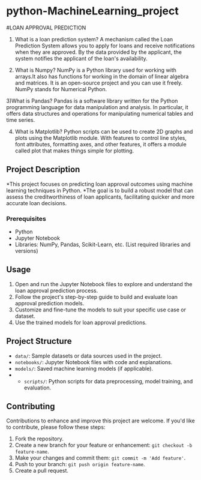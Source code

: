# python-MachineLearning_project
#LOAN APPROVAL PREDICTION
1) What is a loan prediction system?
A mechanism called the Loan Prediction System allows you to apply for loans and receive notifications when they are approved. By the data provided by the applicant, the system notifies the applicant of the loan's availability.

2) What is Numpy?
NumPy is a Python library used for working with arrays.It also has functions for working in the domain of linear algebra and matrices. It is an open-source project and you can use it freely. NumPy stands for Numerical Python.

3)What is Pandas?
 Pandas is a software library written for the Python programming language for data manipulation and analysis. In particular, it offers data structures and operations for manipulating numerical tables and time series.

4) What is Matplotlib?
Python scripts can be used to create 2D graphs and plots using the Matplotlib module. With features to control line styles, font attributes, formatting axes, and other features, it offers a module called plot that makes things simple for plotting.


## Project Description

*This project focuses on predicting loan approval outcomes using machine learning techniques in Python.
*The goal is to build a robust model that can assess the creditworthiness of loan applicants, facilitating quicker and more accurate loan decisions.

### Prerequisites

- Python
- Jupyter Notebook 
- Libraries: NumPy, Pandas, Scikit-Learn, etc. (List required libraries and versions)

## Usage

1. Open and run the Jupyter Notebook files to explore and understand the loan approval prediction process.
2. Follow the project's step-by-step guide to build and evaluate loan approval prediction models.
3. Customize and fine-tune the models to suit your specific use case or dataset.
4. Use the trained models for loan approval predictions.

## Project Structure

- `data/`: Sample datasets or data sources used in the project.
- `notebooks/`: Jupyter Notebook files with code and explanations.
- `models/`: Saved machine learning models (if applicable).
- - `scripts/`: Python scripts for data preprocessing, model training, and evaluation.

## Contributing

Contributions to enhance and improve this project are welcome. If you'd like to contribute, please follow these steps:

1. Fork the repository.
2. Create a new branch for your feature or enhancement: `git checkout -b feature-name`.
3. Make your changes and commit them: `git commit -m 'Add feature'`.
4. Push to your branch: `git push origin feature-name`.
5. Create a pull request.

